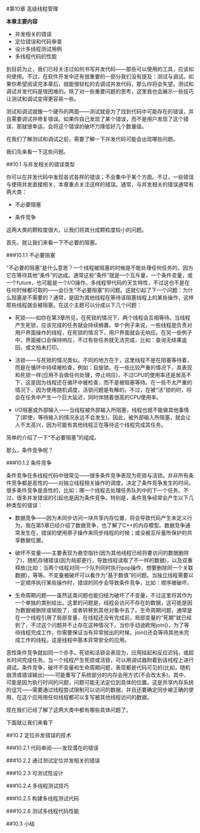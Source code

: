 #第10章 高级线程管理

**本章主要内容**

- 并发相关的错误<br>
- 定位错误和代码审查<br>
- 设计多线程测试用例<br>
- 多线程代码的性能<br>

到目前为止，我们已经关注过如何书写并发代码——那些可以使用的工具，应该如何使用。不过，在软件开发中还有很重要的一部分我们没有提及：测试与调试。如果你希望阅读完本章后，就能很轻松的去调试并发代码，那么你将会失望。测试和调试并发代码是很困难的。除了对一些重要问题的思考，这里我也会展示一些技巧让测试和调试变得更容易一些。

测试和调试就像一个硬币的两面——测试就是为了找到代码中可能存在的错误，并且需要调试并修复错误。如果你自己发现了某个错误，而不是用户发现了这个错误，那就很幸运，会将这个错误的破坏力降低好几个数量级。

在我们了解测试和调试之前，需要了解一下并发代码可能会出现哪些问题。

我们先来看一下这些问题。

##10.1 与并发相关的错误类型

你可以在并发代码中发现各式各样的错误；不会集中于某个方面。不过，一些错误与使用并发直接相关，本章重点关注这样的错误。通常，与并发相关的错误通常有两大类：

- 不必要阻塞

- 条件竞争

这两大类的颗粒度很大，让我们将其分成颗粒度较小的问题。

首先，就让我们来看一下不必要的阻塞。

###10.1.1 不必要阻塞

“不必要的阻塞”是什么意思？一个线程被阻塞的时候是不能处理任何任务的，因为它在等待其他“条件”的达成。通常这些“条件”就是一个互斥量，一个条件变量，或一个future，也可能是一个I/O操作。多线程带代码的天生特性，不过这也不是在任何时候都可取的——会衍生“不必要阻塞”的问题。这就引起了下一个问题：为什么阻塞是不需要的？通常，是因为其他线程在等待该阻塞线程上的某些操作，这样那些线程就会被阻塞。在这个主题可以分成以下几个问题：

- 死锁——如你在第3章所见，在死锁的情况下，两个线程会互相等待。当线程产生死锁，应该完成的任务就会持续搁置。举个例子来说，一些线程是负责对用户界面操作的线程，在死锁的情况下，用户界面就会无响应。在另一些例子中，界面接口会保持响应，不过有些任务就无法完成，比如：查询无结果返回，或文档未打印。

- 活锁——与死锁的情况类似。不同的地方在于，这里线程不是在阻塞等待着，而是在循环中持续被检查，例如：自旋锁。在一些比较严重的情况下，其表现和死锁一样(应用不会做任何处理，停止响应)，不过CPU的使用率还是居高不下，这是因为线程还在循环中被检查，而不是被阻塞等待。在一些不太严重的情况下，因为使用随机调度，活锁问题是有解的。不过，在被“活”锁的时，将会在任务中产生一个巨大延迟，同时伴随着很高的CPU使用率。

- I/O阻塞或外部输入——当线程被外部输入所阻塞，线程也就不能做其他事情了(即使，等待输入的情况永远不会发生)。因此，被外部输入所阻塞，就会让人不太高兴，因为可能有其他线程正在等待这个线程完成其任务。

简单的介绍了一下“不必要阻塞”的组成。

那么，条件竞争呢？

###10.1.2 条件竞争

条件竞争在多线程代码中很常见——很多条件竞争表现为死锁与活锁。并非所有条件竞争都是恶性的——对独立线程相关操作的调度，决定了条件竞争发生的时间。很多条件竞争是良性的，比如：哪一个线程去处理任务队列中的下一个任务。不过，很多并发错误的引起也是因为条件竞争。特别是，条件竞争经常会产生以下几种类型的错误：

- 数据竞争——因为未同步访问一块共享内存位置，将会导致代码产生未定义行为。我在第5章已经介绍了数据竞争，也了解了C++的内存模型。数据竞争通常发生在，错误的使用原子操作来同步线程的时候；或没被互斥量所保护的共享数据位置。

- 破坏不变量——主要表现为悬空指针(因为其他线程已经将要访问的数据删除了)，随机存储错误(因为局部更行，导致线程读取了不一样的数据)，以及双重释放(比如：当两个线程对同一个队列同时执行pop操作，想要删除同一个关联数据)，等等。不变量被破坏可以看作为“基于数值”的问题。当独立线程需要以一定顺序执行某些操作时，错误的同步会导致条件竞争，比如：顺序被破坏。

- 生命周期问题——虽然这类问题也能归结为破坏了不变量，不过这里将其作为一个单独的类别给出。这里的问题是，线程会访问不存在的数据，这可能是因为数据被删除或销毁了，或者转移到其他对象中去了。生命周期问题，通常是在一个线程引用了局部变量，在线程还没有完成前，局部变量的“死期”就已经到了，不过这个问题并不止存在这种情况下。当你手动迪欧用join()，为了等待线程完成工作，你需要保证当有异常抛出的时候，join()还会等待其他未完成工作的线程。这是线程中基本异常安全的应用。

恶性条件竞争就如同一个杀手。死锁和活锁会表现为，应用挂起和反应迟钝，或超长时间完成任务。当一个线程产生死锁或活锁，可以用调试器附着到该线程上进行调试。条件竞争，破坏不变量和生命周期问题，表现都是代码可见的(比如，随机崩溃或错误输出)——可能重写了系统部分的内存会用方式(不会改太多)。其中，可能是因为执行时间的问题，问题可能无法定位到具体的位置。这是共享内存系统的诅咒——需要通过线程尝试限制可以访问的数据，并且还要确定同步被正确的使用，在这个应用用任何线程都可以复写被其他线程访问的数据。

现在我们已经了解了这两大类中都有哪些具体问题了。

下面就让我们来看下

##10.2 定位并发错误的技术

###10.2.1 代码审阅——发现潜在的错误

###10.2.2 通过测试定位并发相关的错误

###10.2.3 可测试性设计

###10.2.4 多线程测试技巧

###10.2.5 构建多线程测试代码
 
###10.2.6 测试多线程代码性能

##10.3 小结